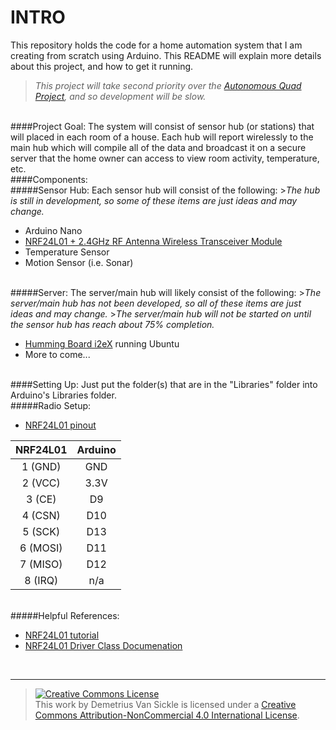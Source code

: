 INTRO
================
This repository holds the code for a home automation system that I am creating from scratch using Arduino. This README will explain more details about this project, and how to get it running.
><i>This project will take second priority over the <a href="https://github.com/HailStorm32/Quadcopter-Code">Autonomous Quad Project</a>, and so development will be slow.</i>

<br>
####Project Goal:
The system will consist of sensor hub (or stations) that will placed in each room of a house. Each hub will report wirelessly to the main hub which will compile all of the data and broadcast it on a secure server that the home owner can access to view room activity, temperature, etc. 

<br>
####Components:
<br>
#####Sensor Hub:
Each sensor hub will consist of the following:
><i>The hub is still in development, so some of these items are just ideas and may change.</i>


<ul>
    <li>Arduino Nano</li>
    <li><a href="http://www.ebay.com/itm/10-Pcs-NRF24L01-2-4GHz-RF-Antenna-Wireless-Transceiver-Module-For-Arduino-/221808097338?hash=item33a4caf83a:g:83gAAMXQgwNSKaUc">NRF24L01 + 2.4GHz RF Antenna Wireless Transceiver Module</a></li>
    <li>Temperature Sensor</li>
    <li>Motion Sensor (i.e. Sonar)</li>
</ul>
<br>
#####Server:
The server/main hub will likely consist of the following:
><i>The server/main hub has not been developed, so all of these items are just ideas and may change.</i>
><i>The server/main hub will not be started on until the sensor hub has reach about 75% completion.</i>


<ul>
    <li><a href="http://www.newegg.com/Product/Product.aspx?Item=N82E16813455003">Humming Board i2eX</a> running Ubuntu</li>
    <li>More to come...</li>
</ul>

<br>
####Setting Up:
Just put the folder(s) that are in the "Libraries" folder into Arduino's Libraries folder.

<br>
#####Radio Setup:
<ul>
    <li><a href="https://goo.gl/u8zBUV">NRF24L01 pinout</a></li>
</ul>

|NRF24L01  |Arduino |
|:--------:|:------:|
|1 (GND)  |GND      |
|2 (VCC)  |3.3V     |
|3 (CE)   |D9       |
|4 (CSN)  |D10      |
|5 (SCK)  |D13      |
|6 (MOSI) |D11      |
|7 (MISO) |D12      |
|8 (IRQ)  |n/a      |
<br>
#####Helpful References:
<ul>
    <li><a href="http://starter-kit.nettigo.eu/2014/connecting-and-programming-nrf24l01-with-arduino-and-other-boards/">NRF24L01 tutorial</a></li>
    <li><a href="http://tmrh20.github.io/RF24/classRF24.html">NRF24L01 Driver Class Documenation</a></li>
</ul>
<br>

---------
><a rel="license" href="http://creativecommons.org/licenses/by-nc/4.0/"><img alt="Creative Commons License" style="border-width:0" src="https://i.creativecommons.org/l/by-nc/4.0/88x31.png" /></a><br />This work by <span xmlns:cc="http://creativecommons.org/ns#" property="cc:attributionName">Demetrius Van Sickle</span> is licensed under a <a rel="license" href="http://creativecommons.org/licenses/by-nc/4.0/">Creative Commons Attribution-NonCommercial 4.0 International License</a>.
